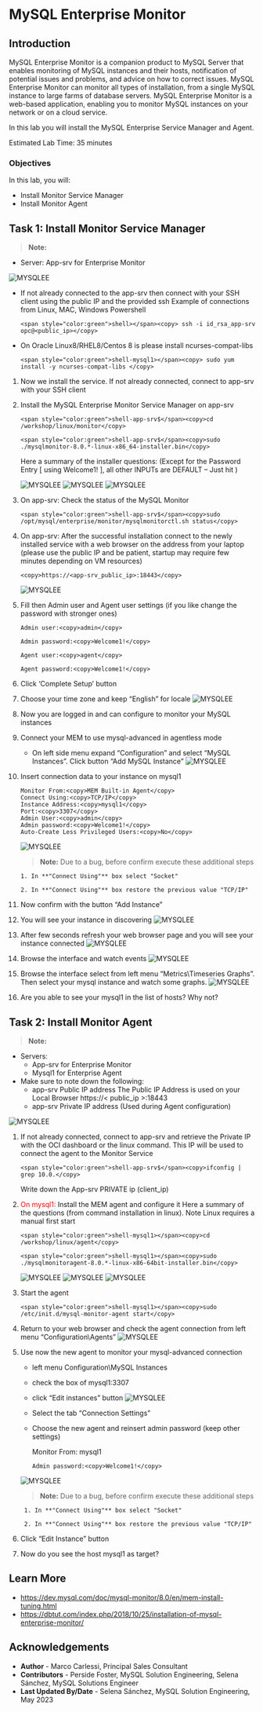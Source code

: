 # MySQL Enterprise Monitor

## Introduction
MySQL Enterprise Monitor is a companion product to MySQL Server that enables monitoring of MySQL instances and their hosts, notification of potential issues and problems, and advice on how to correct issues. MySQL Enterprise Monitor can monitor all types of installation, from a single MySQL instance to large farms of database servers. MySQL Enterprise Monitor is a web-based application, enabling you to monitor MySQL instances on your network or on a cloud service. 

In this lab you will install the MySQL Enterprise Service Manager and Agent.

Estimated Lab Time: 35 minutes




### Objectives
In this lab, you will:
* Install Monitor Service Manager
* Install Monitor Agent


## Task 1: Install Monitor Service Manager
> **Note:**
 * Server: App-srv for Enterprise Monitor

 ![MYSQLEE](images/monitor-set-up.png "monitor set up")


- If not already connected to the app-srv then connect with your SSH client using the public IP and the provided ssh Example of connections from Linux, MAC, Windows Powershell
    ```
    <span style="color:green">shell></span><copy> ssh -i id_rsa_app-srv opc@<public_ip></copy>
    ```

- On Oracle Linux8/RHEL8/Centos 8 is please install ncurses-compat-libs
    ```
    <span style="color:green">shell-mysql1></span><copy> sudo yum install -y ncurses-compat-libs </copy>
    ```
1. Now we install the service. If not already connected, connect to app-srv with your SSH client

2. Install the MySQL Enterprise Monitor Service Manager on app-srv
    ```
    <span style="color:green">shell-app-srv$</span><copy>cd /workshop/linux/monitor</copy>
    ```
    ```
    <span style="color:green">shell-app-srv$</span><copy>sudo ./mysqlmonitor-8.0.*-linux-x86_64-installer.bin</copy>
    ```
    Here a summary of the installer questions:
    (Except for the Password Entry [ using Welcome1! ], all other INPUTs are DEFAULT – Just hit <ENTER>)

    ![MYSQLEE](images/monitor-installer-questions-part1.png "monitor installer questions part1")
    ![MYSQLEE](images/monitor-installer-questions-part2.png "monitor installer questions part2")
    ![MYSQLEE](images/monitor-installer-questions-part3.png "monitor installer questions part3")

3. On app-srv: Check the status of the MySQL Monitor
    ```
    <span style="color:green">shell-app-srv$</span><copy>sudo /opt/mysql/enterprise/monitor/mysqlmonitorctl.sh status</copy>
    ```

4. On app-srv: After the successful installation connect to the newly installed service with a web browser on the address from your laptop (please use the public IP and be patient, startup may require few minutes depending on VM resources)
    ```
    <copy>https://<app-srv_public_ip>:18443</copy>
    ```
    ![MYSQLEE](images/monitor-landing-page.png "monitor landing page")

5. Fill then Admin user and Agent user settings (if you like change the password with stronger ones) 
    ```
    Admin user:<copy>admin</copy>
    ```
    ```
    Admin password:<copy>Welcome1!</copy>
    ```
    ```
    Agent user:<copy>agent</copy>
    ```
    ```
    Agent password:<copy>Welcome1!</copy>
    ```

6. Click ‘Complete Setup’ button

7. Choose your time zone and keep “English” for locale
    ![MYSQLEE](images/monitor-time-zone.png "monitor time zone")

8. Now you are logged in and can configure to monitor your MySQL instances

9. Connect your MEM to use mysql-advanced in agentless mode
    * On left side menu expand “Configuration” and select “MySQL Instances”. Click button “Add MySQL Instance”
    ![MYSQLEE](images/monitor-add-instance.png "monitor add instance")

10. Insert connection data to your instance on mysql1  
    ```
    Monitor From:<copy>MEM Built-in Agent</copy>
    Connect Using:<copy>TCP/IP</copy>
    Instance Address:<copy>mysql1</copy>
    Port:<copy>3307</copy>
    Admin User:<copy>admin</copy>
    Admin password:<copy>Welcome1!</copy>
    Auto-Create Less Privileged Users:<copy>No</copy>
    ```
    ![MYSQLEE](images/monitor-connect-instance.png "monitor connect instance")

    > **Note:**
        Due to a bug, before confirm execute these additional steps

        1. In **"Connect Using"** box select "Socket"

        2. In **"Connect Using"** box restore the previous value "TCP/IP"

11. Now confirm with the button “Add Instance”

12. You will see your instance in discovering
    ![MYSQLEE](images/monitor-instance-discovering.png "monitor instance discovering")

13. After few seconds refresh your web browser page and you will see your instance connected
    ![MYSQLEE](images/monitor-instance-connected.png "monitor instance connected")

14. Browse the interface and watch events
    ![MYSQLEE](images/monitor-watch-events.png "monitor watch events")

15. Browse the interface select from left menu “Metrics\Timeseries Graphs”. 
    Then select your mysql instance and watch some graphs.
    ![MYSQLEE](images/monitor-watch-graphs.png "monitor watch graphs")

16. Are you able to see your mysql1 in the list of hosts? Why not?


## Task 2: Install Monitor Agent
> **Note:**
 * Servers:
    * App-srv for Enterprise Monitor
    * Mysql1 for Enterprise Agent
 * Make sure to note down the following:
    * app-srv Public IP address 
    The Public IP Address is used on your Local Browser https://< public\_ip >:18443
    * app-srv Private IP address (Used during Agent configuration)

![MYSQLEE](images/monitor-agent-set-up.png "monitor agent set up")

1. If not already connected, connect to app-srv and retrieve the Private IP with the OCI dashboard or the linux command. This IP will be used to connect the agent to the Monitor Service
    ```
    <span style="color:green">shell-app-srv$</span><copy>ifconfig | grep 10.0.</copy>
    ```

    Write down the App-srv PRIVATE ip (client_ip)

2. <span style="color:red">On mysql1:</span> Install the MEM agent and configure it
    Here a summary of the questions (from command installation in linux). Note Linux requires a manual first start
    ```
    <span style="color:green">shell-mysql1></span><copy>cd /workshop/linux/agent</copy>
    ```
    ```
    <span style="color:green">shell-mysql1></span><copy>sudo ./mysqlmonitoragent-8.0.*-linux-x86-64bit-installer.bin</copy>
    ```

    ![MYSQLEE](images/monitor-agent-installer-questions-part1.png "monitor agent installer questions part1")
    ![MYSQLEE](images/monitor-agent-installer-questions-part2.png "monitor agent installer questions part2")
    ![MYSQLEE](images/monitor-agent-installer-questions-part3.png "monitor agent installer questions part3")

3. Start the agent
    ```
    <span style="color:green">shell-mysql1></span><copy>sudo /etc/init.d/mysql-monitor-agent start</copy>
    ```

4. Return to your web browser and check the agent connection from left menu “Configuration\Agents”
    ![MYSQLEE](images/monitor-agents.png "monitor agents")

5. Use now the new agent to monitor your mysql-advanced connection
    * left menu Configuration\MySQL Instances
    * check the box of mysql1:3307
    * click “Edit instances” button
    ![MYSQLEE](images/monitor-mysql-advanced.png "monitor mysql advanced")
    * Select the tab “Connection Settings”
    * Choose the new agent and reinsert admin password (keep other settings)
        
        Monitor From: mysql1
        ```
        Admin password:<copy>Welcome1!</copy>
        ```
    ![MYSQLEE](images/monitor-new-agent.png "monitor new agent")

    > **Note:**
        Due to a bug, before confirm execute these additional steps

        1. In **"Connect Using"** box select "Socket"

        2. In **"Connect Using"** box restore the previous value "TCP/IP"


6. Click “Edit Instance” button

7. Now do you see the host mysql1 as target?


## Learn More
* https://dev.mysql.com/doc/mysql-monitor/8.0/en/mem-install-tuning.html
* https://dbtut.com/index.php/2018/10/25/installation-of-mysql-enterprise-monitor/

## Acknowledgements
* **Author** - Marco Carlessi, Principal Sales Consultant
* **Contributors** -  Perside Foster, MySQL Solution Engineering, Selena Sánchez, MySQL Solutions Engineer
* **Last Updated By/Date** - Selena Sánchez, MySQL Solution Engineering, May 2023
